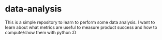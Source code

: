 # data-analysis

This is a simple repository to learn to perform some data analysis.
I want to learn about what metrics are useful to measure product success and how to compute/show them with python :D
